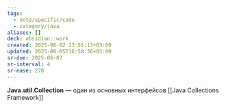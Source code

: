 ```yaml
---
tags:
  - note/specific/code
  - category/java
aliases: []
deck: obsidian::work
created: 2025-06-02 13:55:13+03:00
updated: 2025-06-05T16:58:36+03:00
sr-due: 2025-06-07
sr-interval: 4
sr-ease: 270
---
```


**Java.util.Collection**
—
один из основных интерфейсов [[Java Collections Framework]]
